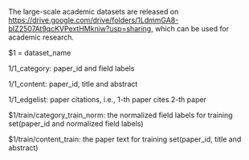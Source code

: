 The large-scale academic datasets are released on https://drive.google.com/drive/folders/1LdmmGA8-bIZ2507At9qcKVPextHMkniw?usp=sharing, which can be used for academic research.

$1 = dataset_name

$1/$1_category: paper_id and field labels

$1/$1_content: paper_id, title and abstract

$1/$1_edgelist: paper citations, i.e., 1-th paper cites 2-th paper

$1/train/category_train_norm: the normalized field labels for training set(paper_id and normalized field labels)

$1/train/content_train: the paper text for training set(paper_id, title and abstract)

